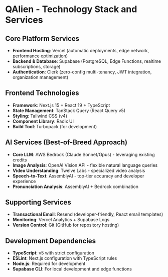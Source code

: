 # QAlien - Technology Stack and Services

## Core Platform Services
- **Frontend Hosting**: Vercel (automatic deployments, edge network, performance optimization)
- **Backend & Database**: Supabase (PostgreSQL, Edge Functions, realtime subscriptions, storage)
- **Authentication**: Clerk (zero-config multi-tenancy, JWT integration, organization management)

## Frontend Technologies
- **Framework**: Next.js 15 + React 19 + TypeScript
- **State Management**: TanStack Query (React Query v5)
- **Styling**: Tailwind CSS (v4)
- **Component Library**: Radix UI
- **Build Tool**: Turbopack (for development)

## AI Services (Best-of-Breed Approach)
- **Core LLM**: AWS Bedrock (Claude Sonnet/Opus) - leveraging existing credits
- **Image Analysis**: OpenAI Vision API - flexible natural language queries
- **Video Understanding**: Twelve Labs - specialized video analysis
- **Speech-to-Text**: AssemblyAI - top-tier accuracy and developer experience
- **Pronunciation Analysis**: AssemblyAI + Bedrock combination

## Supporting Services
- **Transactional Email**: Resend (developer-friendly, React email templates)
- **Monitoring**: Vercel Analytics + Supabase Logs
- **Version Control**: Git (GitHub for repository hosting)

## Development Dependencies
- **TypeScript**: v5 with strict configuration
- **ESLint**: Next.js configuration with TypeScript rules
- **Node.js**: Required for development
- **Supabase CLI**: For local development and edge functions